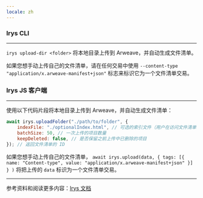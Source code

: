 ```yaml
---
locale: zh
---
```


### Irys CLI

---

`irys upload-dir <folder>` 将本地目录上传到 Arweave，并自动生成文件清单。

如果您想手动上传自己的文件清单，请在任何交易中使用 `--content-type "application/x.arweave-manifest+json"` 标志来标识它为一个文件清单交易。

### Irys JS 客户端

---

使用以下代码片段将本地目录上传到 Arweave，并自动生成文件清单：

```js
await irys.uploadFolder("./path/to/folder", {
	indexFile: "./optionalIndex.html", // 可选的索引文件（用户在访问文件清单时加载的文件）
	batchSize: 50, // 一次上传的项目数量
	keepDeleted: false, // 是否保留之前上传中已删除的项目
}); // 返回文件清单的 ID
```

如果您想手动上传自己的文件清单， `await irys.upload(data, { tags: [{ name: "Content-type", value: "application/x.arweave-manifest+json" }] } )` 将把上传的 `data` 标识为一个文件清单交易。

---

参考资料和阅读更多内容：[Irys 文档](https://docs.irys.xyz)
